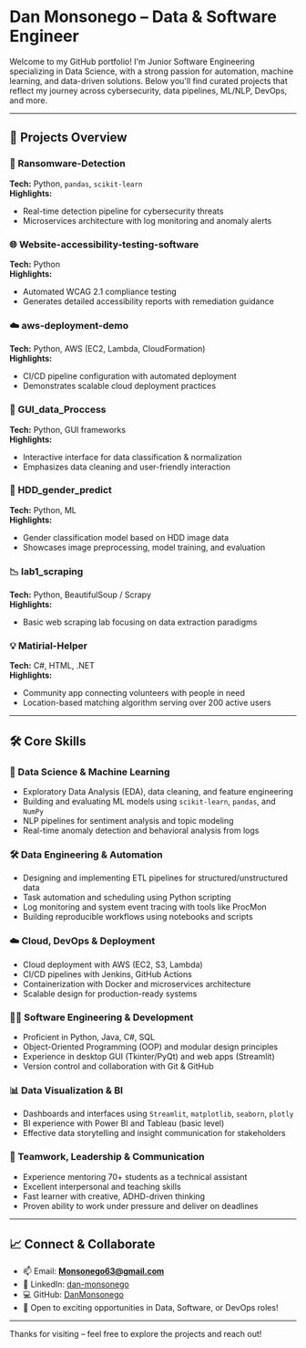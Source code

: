 # Dan Monsonego – Data & Software Engineer

Welcome to my GitHub portfolio! I'm Junior Software Engineering  specializing in Data Science, with a strong passion for automation, machine learning, and data-driven solutions. Below you'll find curated projects that reflect my journey across cybersecurity, data pipelines, ML/NLP, DevOps, and more.

---

## 🚀 Projects Overview

### 🔐 Ransomware-Detection
**Tech:** Python, `pandas`, `scikit-learn`  
**Highlights:**  
- Real-time detection pipeline for cybersecurity threats  
- Microservices architecture with log monitoring and anomaly alerts  

### 🌐 Website-accessibility-testing-software
**Tech:** Python  
**Highlights:**  
- Automated WCAG 2.1 compliance testing  
- Generates detailed accessibility reports with remediation guidance  

### ☁️ aws-deployment-demo
**Tech:** Python, AWS (EC2, Lambda, CloudFormation)  
**Highlights:**  
- CI/CD pipeline configuration with automated deployment  
- Demonstrates scalable cloud deployment practices  

### 🧩 GUI_data_Proccess
**Tech:** Python, GUI frameworks  
**Highlights:**  
- Interactive interface for data classification & normalization  
- Emphasizes data cleaning and user-friendly interaction  

### 🧬 HDD_gender_predict
**Tech:** Python, ML  
**Highlights:**  
- Gender classification model based on HDD image data  
- Showcases image preprocessing, model training, and evaluation  

### 📉 lab1_scraping
**Tech:** Python, BeautifulSoup / Scrapy  
**Highlights:**  
- Basic web scraping lab focusing on data extraction paradigms  

### 💡 Matirial-Helper
**Tech:** C#, HTML, .NET  
**Highlights:**  
- Community app connecting volunteers with people in need  
- Location-based matching algorithm serving over 200 active users  

---

## 🛠️ Core Skills

### 🧠 Data Science & Machine Learning
- Exploratory Data Analysis (EDA), data cleaning, and feature engineering  
- Building and evaluating ML models using `scikit-learn`, `pandas`, and `NumPy`  
- NLP pipelines for sentiment analysis and topic modeling  
- Real-time anomaly detection and behavioral analysis from logs  

### 🛠️ Data Engineering & Automation
- Designing and implementing ETL pipelines for structured/unstructured data  
- Task automation and scheduling using Python scripting  
- Log monitoring and system event tracing with tools like ProcMon  
- Building reproducible workflows using notebooks and scripts  

### ☁️ Cloud, DevOps & Deployment
- Cloud deployment with AWS (EC2, S3, Lambda)  
- CI/CD pipelines with Jenkins, GitHub Actions  
- Containerization with Docker and microservices architecture  
- Scalable design for production-ready systems  

### 👨‍💻 Software Engineering & Development
- Proficient in Python, Java, C#, SQL  
- Object-Oriented Programming (OOP) and modular design principles  
- Experience in desktop GUI (Tkinter/PyQt) and web apps (Streamlit)  
- Version control and collaboration with Git & GitHub  

### 📊 Data Visualization & BI
- Dashboards and interfaces using `Streamlit`, `matplotlib`, `seaborn`, `plotly`  
- BI experience with Power BI and Tableau (basic level)  
- Effective data storytelling and insight communication for stakeholders  

### 🤝 Teamwork, Leadership & Communication
- Experience mentoring 70+ students as a technical assistant  
- Excellent interpersonal and teaching skills  
- Fast learner with creative, ADHD-driven thinking  
- Proven ability to work under pressure and deliver on deadlines  

---

## 📈 Connect & Collaborate

- 📫 Email: **Monsonego63@gmail.com**  
- 💼 LinkedIn: [dan-monsonego](https://www.linkedin.com/in/dan-monsonego)  
- 💻 GitHub: [DanMonsonego](https://github.com/DanMonsonego)  
- 🚀 Open to exciting opportunities in Data, Software, or DevOps roles!

---

Thanks for visiting – feel free to explore the projects and reach out!
